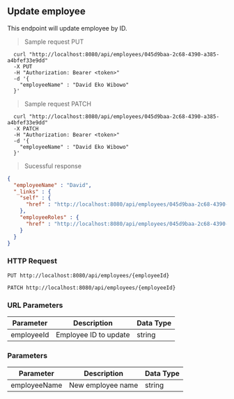 ## Update employee
This endpoint will update employee by ID.

> Sample request PUT

```shell
  curl "http://localhost:8080/api/employees/045d9baa-2c68-4390-a385-a4bfef33e9dd"
  -X PUT
  -H "Authorization: Bearer <token>"
  -d '{
    "employeeName" : "David Eko Wibowo"
  }'
```

> Sample request PATCH

```shell
  curl "http://localhost:8080/api/employees/045d9baa-2c68-4390-a385-a4bfef33e9dd"
  -X PATCH
  -H "Authorization: Bearer <token>"
  -d '{
    "employeeName" : "David Eko Wibowo"
  }'
```

> Sucessful response

```json
{
  "employeeName" : "David",
  "_links" : {
    "self" : {
      "href" : "http://localhost:8080/api/employees/045d9baa-2c68-4390-a385-a4bfef33e9dd"
    },
    "employeeRoles" : {
      "href" : "http://localhost:8080/api/employees/045d9baa-2c68-4390-a385-a4bfef33e9dd/employeeRoles"
    }
  }
}
```

### HTTP Request

`PUT http://localhost:8080/api/employees/{employeeId}`

`PATCH http://localhost:8080/api/employees/{employeeId}`

### URL Parameters

Parameter | Description | Data Type
--------- | ----------- | ---------
employeeId | Employee ID to update | string

### Parameters

Parameter | Description | Data Type
--------- | ----------- | ---------
employeeName | New employee name | string